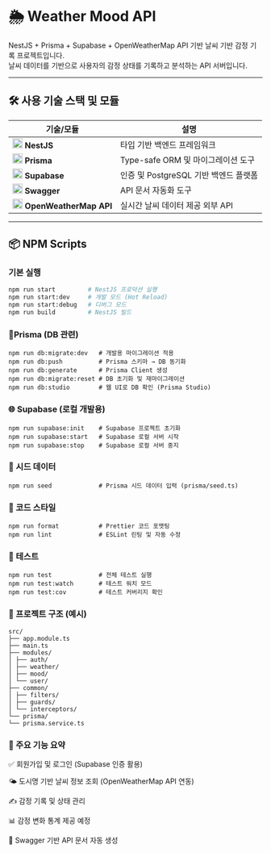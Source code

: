 # 🌦️ Weather Mood API

NestJS + Prisma + Supabase + OpenWeatherMap API 기반 날씨 기반 감정 기록 프로젝트입니다.  
날씨 데이터를 기반으로 사용자의 감정 상태를 기록하고 분석하는 API 서버입니다.

---

## 🛠️ 사용 기술 스택 및 모듈

| 기술/모듈                                                                                                                                  | 설명                                  |
| ------------------------------------------------------------------------------------------------------------------------------------------ | ------------------------------------- |
| <img src="https://nestjs.com/img/logo-small.svg" width="20"/> **NestJS**                                                                   | 타입 기반 백엔드 프레임워크           |
| <img src="https://www.prisma.io/icons/favicon-32x32.png" width="20"/> **Prisma**                                                           | Type-safe ORM 및 마이그레이션 도구    |
| <img src="https://supabase.com/favicon.ico" width="20"/> **Supabase**                                                                      | 인증 및 PostgreSQL 기반 백엔드 플랫폼 |
| <img src="https://swagger.io/favicon-32x32.png" width="20"/> **Swagger**                                                                   | API 문서 자동화 도구                  |
| <img src="https://openweathermap.org/themes/openweathermap/assets/vendor/owm/img/icons/logo_60x60.png" width="20"/> **OpenWeatherMap API** | 실시간 날씨 데이터 제공 외부 API      |

---

## 📦 NPM Scripts

### 기본 실행

```bash
npm run start         # NestJS 프로덕션 실행
npm run start:dev     # 개발 모드 (Hot Reload)
npm run start:debug   # 디버그 모드
npm run build         # NestJS 빌드
```

### 🔧Prisma (DB 관련)

```
npm run db:migrate:dev   # 개발용 마이그레이션 적용
npm run db:push          # Prisma 스키마 → DB 동기화
npm run db:generate      # Prisma Client 생성
npm run db:migrate:reset # DB 초기화 및 재마이그레이션
npm run db:studio        # 웹 UI로 DB 확인 (Prisma Studio)
```

### 🌐 Supabase (로컬 개발용)

```
npm run supabase:init    # Supabase 프로젝트 초기화
npm run supabase:start   # Supabase 로컬 서버 시작
npm run supabase:stop    # Supabase 로컬 서버 중지
```

### 🌱 시드 데이터

```
npm run seed             # Prisma 시드 데이터 입력 (prisma/seed.ts)
```

### 🧹 코드 스타일

```
npm run format           # Prettier 코드 포맷팅
npm run lint             # ESLint 린팅 및 자동 수정
```

### 🧪 테스트

```
npm run test             # 전체 테스트 실행
npm run test:watch       # 테스트 워치 모드
npm run test:cov         # 테스트 커버리지 확인
```

### 📁 프로젝트 구조 (예시)
```
src/
├── app.module.ts
├── main.ts
├── modules/
│ ├── auth/
│ ├── weather/
│ ├── mood/
│ └── user/
├── common/
│ ├── filters/
│ ├── guards/
│ └── interceptors/
└── prisma/
└── prisma.service.ts
```

### 📌 주요 기능 요약
✅ 회원가입 및 로그인 (Supabase 인증 활용)

🌤️ 도시명 기반 날씨 정보 조회 (OpenWeatherMap API 연동)

✍️ 감정 기록 및 상태 관리

📊 감정 변화 통계 제공 예정

🧾 Swagger 기반 API 문서 자동 생성
